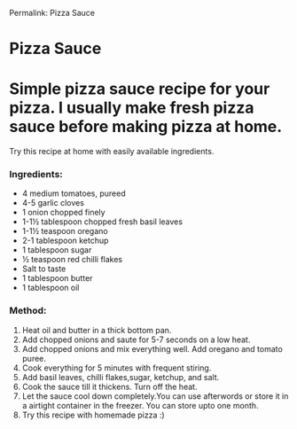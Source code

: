 Permalink: Pizza Sauce

# Pizza Sauce

# Simple pizza sauce recipe for your pizza. I usually make fresh pizza sauce before making pizza at home. 
Try this recipe at home with easily available ingredients. 


### Ingredients:
* 4 medium tomatoes, pureed
* 4-5 garlic cloves
* 1 onion chopped finely
* 1-1½ tablespoon chopped fresh basil leaves
* 1-1½ teaspoon oregano
* 2-1 tablespoon ketchup
* 1 tablespoon sugar
* ½ teaspoon red chilli flakes
* Salt to taste
* 1 tablespoon butter
* 1 tablespoon oil

### Method: 
1. Heat oil and butter in a thick bottom pan. 
2. Add chopped onions and saute for 5-7 seconds on a low heat. 
3. Add chopped onions and mix everything well. Add oregano and tomato puree. 
4. Cook everything for 5 minutes with frequent stiring.
5. Add basil leaves, chilli flakes,sugar, ketchup, and salt. 
6. Cook the sauce till it thickens. Turn off the heat. 
7. Let the sauce cool down completely.You can use afterwords or store it in a airtight container in the freezer. 
You can store upto one month. 
8. Try this recipe with homemade pizza :) 
